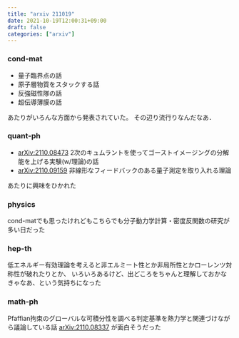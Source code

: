 ```yaml
---
title: "arxiv 211019"
date: 2021-10-19T12:00:31+09:00
draft: false
categories: ["arxiv"]
---
```


### cond-mat
- 量子臨界点の話
- 原子層物質をスタックする話
- 反強磁性隊の話
- 超伝導薄膜の話

あたりがいろんな方面から発表されていた。
その辺り流行りなんだなあ．


### quant-ph
- [arXiv:2110.08473](https://arxiv.org/abs/2110.08473)
  2次のキュムラントを使ってゴーストイメージングの分解能を上げる実験(w/理論)の話
- [arXiv:2110.09159](https://arxiv.org/abs/2110.09159)
  非線形なフィードバックのある量子測定を取り入れる理論

あたりに興味をひかれた


### physics
cond-matでも思ったけれどもこちらでも分子動力学計算・密度反関数の研究が多い日だった

### hep-th
低エネルギー有効理論を考えると非エルミート性とか非局所性とかローレンツ対称性が破れたりとか、
いろいろあるけど、出どころをちゃんと理解しておかなきゃなあ、という気持ちになった


### math-ph
Pfaffian拘束のグローバルな可積分性を調べる判定基準を熱力学と関連づけながら議論している話
[arXiv:2110.08337](https://arxiv.org/abs/2110.08337)
が面白そうだった
